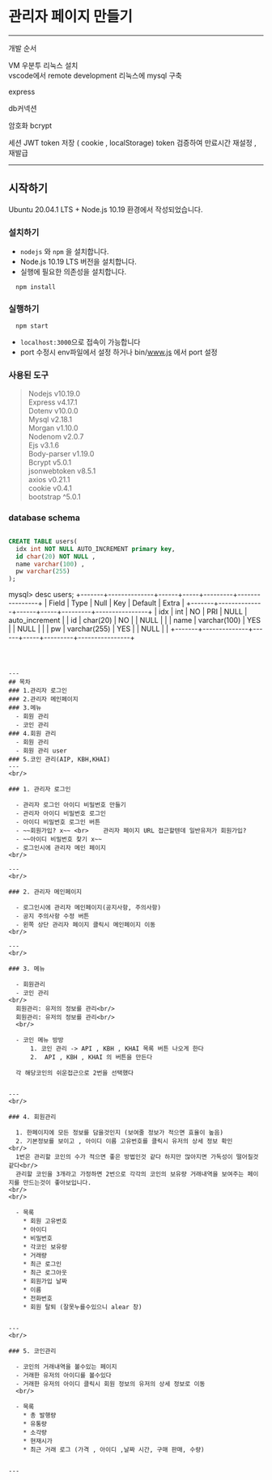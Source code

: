 # 관리자 페이지 만들기
---
개발 순서

VM 우분투 리눅스 설치                                      
vscode에서 remote development
리눅스에 mysql 구축

express 

db커넥션 

암호화 bcrypt

세션 JWT
token 저장 ( cookie , localStorage)
token 검증하여 만료시간 재설정 , 재발급

---
## 시작하기

Ubuntu 20.04.1 LTS + Node.js 10.19 환경에서 작성되었습니다.

### 설치하기

- `nodejs` 와 `npm` 을 설치합니다.
- Node.js 10.19 LTS 버전을 설치합니다.
- 실행에 필요한 의존성을 설치합니다.

```
  npm install
```
 ### 실행하기

```
  npm start
```
- `localhost:3000`으로 접속이 가능합니다 
- port 수정시 env파일에서 설정 하거나 bin/www.js 에서 port 설정


### 사용된 도구

> Nodejs                 v10.19.0<br>
> Express                v4.17.1<br>
> Dotenv                 v10.0.0<br>
> Mysql                  v2.18.1<br>
> Morgan                 v1.10.0<br>
> Nodenom                v2.0.7<br>
> Ejs                    v3.1.6<br>
> Body-parser            v1.19.0<br>
> Bcrypt          	     v5.0.1<br>
> jsonwebtoken           v8.5.1<br>
> axios                  v0.21.1<br>
> cookie                 v0.4.1<br>
> bootstrap              ^5.0.1<br>


### database schema
```sql

CREATE TABLE users(
  idx int NOT NULL AUTO_INCREMENT primary key,
  id char(20) NOT NULL ,
  name varchar(100) ,
  pw varchar(255) 
);

```
mysql> desc users;
+-------+--------------+------+-----+---------+----------------+
| Field | Type         | Null | Key | Default | Extra          |
+-------+--------------+------+-----+---------+----------------+
| idx   | int          | NO   | PRI | NULL    | auto_increment |
| id    | char(20)     | NO   |     | NULL    |                |
| name  | varchar(100) | YES  |     | NULL    |                |
| pw    | varchar(255) | YES  |     | NULL    |                |
+-------+--------------+------+-----+---------+----------------+


```



---
## 목차
### 1.관리자 로그인
### 2.관리자 메인페이지
### 3.메뉴
  - 회원 관리
  - 코인 관리
### 4.회원 관리
  - 회원 관리
  - 회원 관리 user
### 5.코인 관리(AIP, KBH,KHAI)
---
<br/>

### 1. 관리자 로그인
 
  - 관리자 로그인 아이디 비밀번호 만들기
  - 관리자 아이디 비밀번호 로그인
  - 아이디 비밀번호 로그인 버튼
  - ~~회원가입? x~~ <br>    관리자 페이지 URL 접근할텐데 일반유저가 회원가입?
  - ~~아이디 비밀번호 찾기 x~~
  - 로그인시에 관리자 메인 페이지
<br/>

---
<br/>

### 2. 관리자 메인페이지
 
  - 로그인시에 관리자 메인페이지(공지사항, 주의사항)
  - 공지 주의사항 수정 버튼
  - 왼쪽 상단 관리자 페이지 클릭시 메인페이지 이동
<br/>

---
<br/>

### 3. 메뉴
 
  - 회원관리
  - 코인 관리
<br/>
  회원관리: 유저의 정보를 관리<br/>
  회원관리: 유저의 정보를 관리<br/>
  <br/>
  
  - 코인 메뉴 방방
      1. 코인 관리 -> API , KBH , KHAI 목록 버튼 나오게 한다
      2.  API , KBH , KHAI 의 버튼을 만든다
  
  각 해당코인의 쉬운접근으로 2번을 선택했다

  
---
<br/>

### 4. 회원관리

  1. 한페이지에 모든 정보를 담을것인지 (보여줄 정보가 적으면 효율이 높음)
  2. 기본정보를 보이고 , 아이디 이름 고유번호를 클릭시 유저의 상세 정보 확인
<br/>
  1번은 관리할 코인의 수가 적으면 좋은 방법인것 같다 하지만 많아지면 가독성이 떨어질것같다<br/>
  관리할 코인을 3개라고 가정하면 2번으로 각각의 코인의 보유량 거래내역을 보여주는 페이지를 만드는것이 좋아보입니다.
<br/>
<br/>

  - 목록
    * 회원 고유번호
    * 아이디
    * 비밀번호
    * 각코인 보유량
    * 거래량
    * 최근 로그인
    * 최근 로그아웃
    * 회원가입 날짜
    * 이름
    * 전화번호
    * 회원 탈퇴 (잘못누를수있으니 alear 창)

  
---
<br/>

### 5. 코인관리

  - 코인의 거래내역을 볼수있는 페이지
  - 거래한 유저의 아이디를 볼수있다
  - 거래한 유저의 아이디 클릭시 회원 정보의 유저의 상세 정보로 이동
  <br/>
  
  - 목록
    * 총 발행량
    * 유통량
    * 소각량
    * 현재시가
    * 최근 거래 로그 (가격 , 아이디 ,날짜 시간, 구매 판매, 수량)
  
  
---
